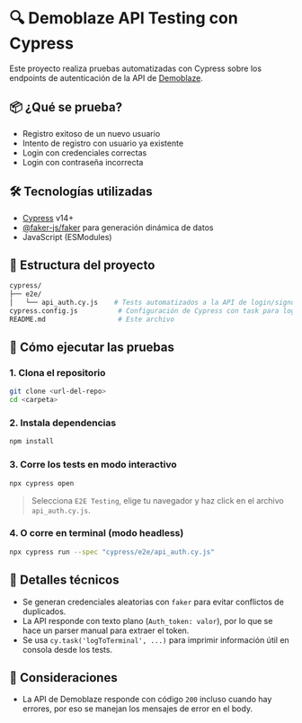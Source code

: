 # 🔍 Demoblaze API Testing con Cypress

Este proyecto realiza pruebas automatizadas con Cypress sobre los endpoints de autenticación de la API de [Demoblaze](https://api.demoblaze.com).

## 📦 ¿Qué se prueba?

- Registro exitoso de un nuevo usuario
- Intento de registro con usuario ya existente
- Login con credenciales correctas
- Login con contraseña incorrecta

## 🛠️ Tecnologías utilizadas

- [Cypress](https://www.cypress.io/) v14+
- [@faker-js/faker](https://github.com/faker-js/faker) para generación dinámica de datos
- JavaScript (ESModules)

## 📁 Estructura del proyecto

```bash
cypress/
├── e2e/
│   └── api_auth.cy.js    # Tests automatizados a la API de login/signup
cypress.config.js          # Configuración de Cypress con task para logging
README.md                  # Este archivo
```

## 🧪 Cómo ejecutar las pruebas

### 1. Clona el repositorio

```bash
git clone <url-del-repo>
cd <carpeta>
```

### 2. Instala dependencias

```bash
npm install
```

### 3. Corre los tests en modo interactivo

```bash
npx cypress open
```

> Selecciona `E2E Testing`, elige tu navegador y haz click en el archivo `api_auth.cy.js`.

### 4. O corre en terminal (modo headless)

```bash
npx cypress run --spec "cypress/e2e/api_auth.cy.js"
```

## 🧠 Detalles técnicos

- Se generan credenciales aleatorias con `faker` para evitar conflictos de duplicados.
- La API responde con texto plano (`Auth_token: valor`), por lo que se hace un parser manual para extraer el token.
- Se usa `cy.task('logToTerminal', ...)` para imprimir información útil en consola desde los tests.

## 📌 Consideraciones

- La API de Demoblaze responde con código `200` incluso cuando hay errores, por eso se manejan los mensajes de error en el body.

